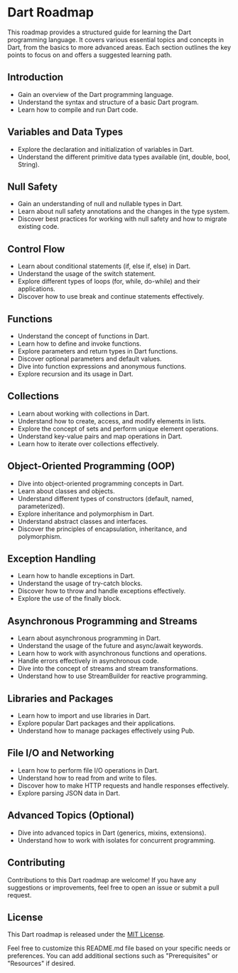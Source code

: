 
# Dart Roadmap

This roadmap provides a structured guide for learning the Dart programming language. It covers various essential topics and concepts in Dart, from the basics to more advanced areas. Each section outlines the key points to focus on and offers a suggested learning path. 

## Introduction

- Gain an overview of the Dart programming language.
- Understand the syntax and structure of a basic Dart program.
- Learn how to compile and run Dart code.

## Variables and Data Types

- Explore the declaration and initialization of variables in Dart.
- Understand the different primitive data types available (int, double, bool, String).

## Null Safety

- Gain an understanding of null and nullable types in Dart.
- Learn about null safety annotations and the changes in the type system.
- Discover best practices for working with null safety and how to migrate existing code.

## Control Flow

- Learn about conditional statements (if, else if, else) in Dart.
- Understand the usage of the switch statement.
- Explore different types of loops (for, while, do-while) and their applications.
- Discover how to use break and continue statements effectively.

## Functions

- Understand the concept of functions in Dart.
- Learn how to define and invoke functions.
- Explore parameters and return types in Dart functions.
- Discover optional parameters and default values.
- Dive into function expressions and anonymous functions.
- Explore recursion and its usage in Dart.

## Collections

- Learn about working with collections in Dart.
- Understand how to create, access, and modify elements in lists.
- Explore the concept of sets and perform unique element operations.
- Understand key-value pairs and map operations in Dart.
- Learn how to iterate over collections effectively.

## Object-Oriented Programming (OOP)

- Dive into object-oriented programming concepts in Dart.
- Learn about classes and objects.
- Understand different types of constructors (default, named, parameterized).
- Explore inheritance and polymorphism in Dart.
- Understand abstract classes and interfaces.
- Discover the principles of encapsulation, inheritance, and polymorphism.

## Exception Handling

- Learn how to handle exceptions in Dart.
- Understand the usage of try-catch blocks.
- Discover how to throw and handle exceptions effectively.
- Explore the use of the finally block.

## Asynchronous Programming and Streams

- Learn about asynchronous programming in Dart.
- Understand the usage of the future and async/await keywords.
- Learn how to work with asynchronous functions and operations.
- Handle errors effectively in asynchronous code.
- Dive into the concept of streams and stream transformations.
- Understand how to use StreamBuilder for reactive programming.

## Libraries and Packages

- Learn how to import and use libraries in Dart.
- Explore popular Dart packages and their applications.
- Understand how to manage packages effectively using Pub.

## File I/O and Networking

- Learn how to perform file I/O operations in Dart.
- Understand how to read from and write to files.
- Discover how to make HTTP requests and handle responses effectively.
- Explore parsing JSON data in Dart.

## Advanced Topics (Optional)

- Dive into advanced topics in Dart (generics, mixins, extensions).
- Understand how to work with isolates for concurrent programming.

## Contributing

Contributions to this Dart roadmap are welcome! If you have any suggestions or improvements, feel free to open an issue or submit a pull request.

## License

This Dart roadmap is released under the [MIT License](LICENSE).

Feel free to customize this README.md file based on your specific needs or preferences. You can add additional sections such as "Prerequisites" or "Resources" if desired.
